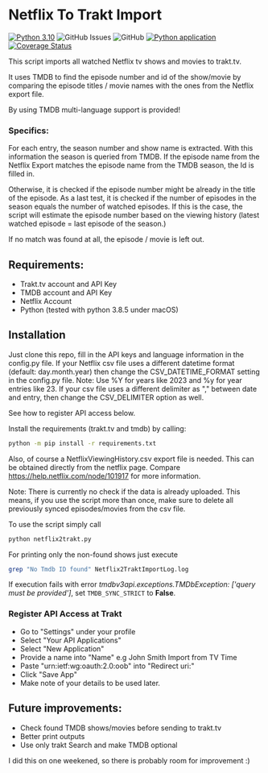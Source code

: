# Netflix To Trakt Import

[![Python 3.10](https://img.shields.io/badge/python-3.10-blue.svg)](https://www.python.org/downloads/release/python-310/)
![GitHub Issues](https://img.shields.io/github/issues/jensb89/Netflix-to-Trakt-Import)
![GitHub](https://img.shields.io/github/license/jensb89/Netflix-to-Trakt-Import)
[![Python application](https://github.com/jensb89/Netflix-to-Trakt-Import/actions/workflows/python-app.yml/badge.svg)](https://github.com/jensb89/Netflix-to-Trakt-Import/actions/workflows/python-app.yml)
[![Coverage Status](https://coveralls.io/repos/github/jensb89/Netflix-to-Trakt-Import/badge.svg?branch=master)](https://coveralls.io/github/jensb89/Netflix-to-Trakt-Import?branch=master)

This script imports all watched Netflix tv shows and movies to trakt.tv.

It uses TMDB to find the episode number and id of the show/movie by comparing the 
episode titles / movie names with the ones from the Netflix export file.

By using TMDB multi-language support is provided!

### Specifics:
For each entry, the season number and show name is extracted.
With this information the season is queried from TMDB. 
If the episode name from the Netflix Export matches the episode name from the TMDB season, the Id is filled in.

Otherwise, it is checked if the episode number might be already in the title of the episode.
As a last test, it is checked if the number of episodes in the season equals the number of watched episodes. If this is the case, 
the script will estimate the episode number based on the viewing history (latest watched episode = last episode of the season.)

If no match was found at all, the episode / movie is left out.

## Requirements:
* Trakt.tv account and API Key
* TMDB account and API Key
* Netflix Account
* Python (tested with python 3.8.5 under macOS)

## Installation
Just clone this repo, fill in the API keys and language information in the config.py file.
If your Netflix csv file uses a different datetime format (default: day.month.year) then change the CSV_DATETIME_FORMAT setting in the config.py file.
Note: Use %Y for years like 2023 and %y for year entries like 23. 
If your csv file uses a different delimiter as "," between date and entry, then change the CSV_DELIMITER option as well.

See how to register API access below.

Install the requirements (trakt.tv and tmdb) by calling:
```bash
python -m pip install -r requirements.txt
```

Also, of course a NetflixViewingHistory.csv export file is needed. This can be obtained directly from the netflix page.
Compare https://help.netflix.com/node/101917 for more information.

Note: There is currently no check if the data is already uploaded. This means, if you use the script more than once, make sure to delete all previously synced episodes/movies from the csv file.

To use the script simply call 
```bash
python netflix2trakt.py
```

For printing only the non-found shows just execute
```bash
grep "No Tmdb ID found" Netflix2TraktImportLog.log 
```

If execution fails with error _tmdbv3api.exceptions.TMDbException: ['query must be provided']_, set `TMDB_SYNC_STRICT` to **False**.

### Register API Access at Trakt
* Go to "Settings" under your profile
* Select "Your API Applications"
* Select "New Application"
* Provide a name into "Name" e.g John Smith Import from TV Time
* Paste "urn:ietf:wg:oauth:2.0:oob" into "Redirect uri:"
* Click "Save App"
* Make note of your details to be used later.

## Future improvements:
* Check found TMDB shows/movies before sending to trakt.tv
* Better print outputs
* Use only trakt Search and make TMDB optional

I did this on one weekened, so there is probably room for improvement :)
